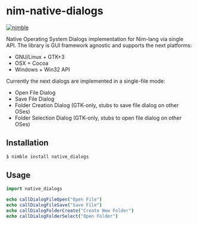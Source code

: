 # nim-native-dialogs

[![nimble](https://raw.githubusercontent.com/yglukhov/nimble-tag/master/nimble.png)](https://github.com/yglukhov/nimble-tag)

Native Operating System Dialogs implementation for Nim-lang via single API.
The library is GUI framework agnostic and supports the next platforms:

 * GNU/Linux + GTK+3
 * OSX + Cocoa
 * Windows + Win32 API

Currently the next dialogs are implemented in a single-file mode:

 * Open File Dialog
 * Save File Dialog
 * Folder Creation Dialog (GTK-only, stubs to save file dialog on other OSes)
 * Folder Selection Dialog (GTK-only, stubs to open file dialog on other OSes) 

## Installation

```bash
$ nimble install native_dialogs
```

## Usage
```nim
import native_dialogs

echo callDialogFileOpen("Open File")
echo callDialogFileSave("Save File")
echo callDialogFolderCreate("Create New Folder")
echo callDialogFolderSelect("Open Folder")
```
